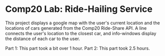# Comp20 Lab: Ride-Hailing Service

This project displays a google map with the user's current location
and the locations of cars generated from the Comp20 Ride-Share API.
A line connects the user's location to the closest car, and
info-windows display the distance of each car to the user.

Part 1: This part took a bit over 1 hour.
Part 2: This part took 2.5 hours.
